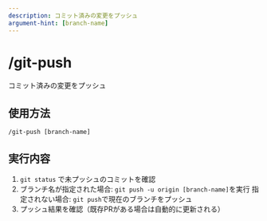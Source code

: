 ```yaml
---
description: コミット済みの変更をプッシュ
argument-hint: [branch-name]
---
```


# /git-push

コミット済みの変更をプッシュ

## 使用方法
```
/git-push [branch-name]
```

## 実行内容
1. `git status` で未プッシュのコミットを確認
2. ブランチ名が指定された場合: `git push -u origin [branch-name]`を実行
   指定されない場合: `git push`で現在のブランチをプッシュ
3. プッシュ結果を確認（既存PRがある場合は自動的に更新される）
